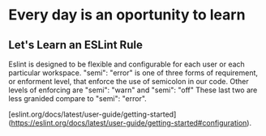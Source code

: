 # Every day is an oportunity to learn

## Let's Learn an ESLint Rule

Eslint is designed to be flexible and configurable for each user or each particular workspace. "semi": "error" is one of three forms of requirement, or enforment level, that enforce the use of semicolon in our code. Other levels of enforcing are "semi": "warn" and "semi": "off" These last two are less granided compare to "semi": "error".

[eslint.org/docs/latest/user-guide/getting-started] (https://eslint.org/docs/latest/user-guide/getting-started#configuration).